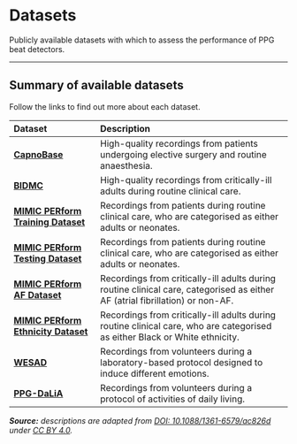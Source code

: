 # Datasets

Publicly available datasets with which to assess the performance of PPG beat detectors.

---

## Summary of available datasets

Follow the links to find out more about each dataset.

 Dataset | Description 
 :--- | :--- 
 **[CapnoBase](../capnobase)** | High-quality recordings from patients undergoing elective surgery and routine anaesthesia.
 **[BIDMC](../bidmc)** | High-quality recordings from critically-ill adults during routine clinical care.
 **[MIMIC PERform Training Dataset](../mimic_perform_training)** | Recordings from patients during routine clinical care, who are categorised as either adults or neonates.
 **[MIMIC PERform Testing Dataset](../mimic_perform_testing)** | Recordings from patients during routine clinical care, who are categorised as either adults or neonates.
 **[MIMIC PERform AF Dataset](../mimic_perform_af)** | Recordings from critically-ill adults during routine clinical care, categorised as either AF (atrial fibrillation) or non-AF.
 **[MIMIC PERform Ethnicity Dataset](../mimic_perform_ethnicity)** | Recordings from critically-ill adults during routine clinical care, who are categorised as either Black or White ethnicity.
 **[WESAD](../wesad)** | Recordings from volunteers during a laboratory-based protocol designed to induce different emotions.
 **[PPG-DaLiA](../ppg_dalia)** | Recordings from volunteers during a protocol of activities of daily living.

_**Source:** descriptions are adapted from [DOI: 10.1088/1361-6579/ac826d](http://peterhcharlton.github.io/publication/assess_ppg_beat_detectors/) under [CC BY 4.0](https://creativecommons.org/licenses/by/4.0/)._